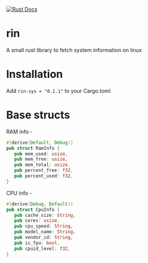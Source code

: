 [![Rust Docs](https://img.shields.io/badge/docs-rin%20documentation-blue)](https://docs.rs/rin-sys/0.1.0/rin_sys/)

# rin
A small rust library to fetch system information on linux

# Installation

Add ``` rin-sys = "0.1.1" ``` to your Cargo.toml

# Base structs

RAM info  -

 ```rust
 #[derive(Default, Debug)]
pub struct RamInfo {
    pub mem_used: usize,
    pub mem_free: usize,
    pub mem_total: usize,
    pub percent_free: f32,
    pub percent_used: f32,
}
 ```
 
 CPU info - 
 ```rust
 #[derive(Debug, Default)]
pub struct CpuInfo {
    pub cache_size: String,
    pub cores: usize,
    pub cpu_speed: String,
    pub model_name: String,
    pub vendor_id: String,
    pub is_fpu: bool,
    pub cpuid_level: f32,
}
 ```
